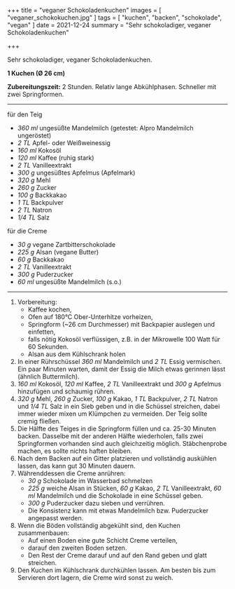 +++
title = "veganer Schokoladenkuchen"
images = [ "veganer_schokokuchen.jpg" ]
tags = [ "kuchen", "backen", "schokolade", "vegan" ]
date = 2021-12-24
summary = "Sehr schokoladiger, veganer Schokoladenkuchen"

+++

Sehr schokoladiger, veganer Schokoladenkuchen.

**1 Kuchen (Ø 26 cm)**

**Zubereitungszeit:** 2 Stunden.
Relativ lange Abkühlphasen. Schneller mit zwei Springformen.

---

für den Teig
- *360 ml* ungesüßte Mandelmilch (getestet: Alpro Mandelmilch ungeröstet)
- *2 TL* Apfel- oder Weißweinessig
- *160 ml* Kokosöl
- *120 ml* Kaffee (ruhig stark)
- *2 TL* Vanilleextrakt
- *300 g* ungesüßtes Apfelmus (Apfelmark)
- *320 g* Mehl
- *260 g* Zucker
- *100 g* Backkakao
- *1 TL* Backpulver
- *2 TL* Natron
- *1/4 TL* Salz

für die Creme
- *30 g* vegane Zartbitterschokolade
- *225 g* Alsan (vegane Butter)
- *60 g* Backkakao
- *2 TL* Vanilleextrakt
- *300 g* Puderzucker
- *60 ml* ungesüßte Mandelmilch (s.o.)

---

1. Vorbereitung:
   * Kaffee kochen,
   * Ofen auf 180°C Ober-Unterhitze vorheizen,
   * Springform (~26 cm Durchmesser) mit Backpapier auslegen und einfetten,
   * falls nötig Kokosöl verflüssigen, z.B. in der Mikrowelle 100 Watt für 60 Sekunden.
   * Alsan aus dem Kühlschrank holen
2. In einer Rührschüssel *360 ml* Mandelmilch und *2 TL* Essig vermischen. Ein paar Minuten warten, damit der Essig die Milch etwas gerinnen lässt (ähnlich Buttermilch).
3. *160 ml* Kokosöl, *120 ml* Kaffee, *2 TL* Vanilleextrakt und *300 g* Apfelmus hinzufügen und schaumig rühren.
4. *320 g* Mehl, *260 g* Zucker, *100 g* Kakao, *1 TL* Backpulver, *2 TL*
   Natron und *1/4 TL* Salz in ein Sieb geben und in die Schüssel streichen, dabei immer wieder mixen um Klümpchen zu vermeiden. Der Teig sollte cremig fließen.
5. Die Hälfte des Teiges in die Springform füllen und ca. 25-30 Minuten backen.
   Dasselbe mit der anderen Hälfte wiederholen, falls zwei Springformen
   vorhanden sind auch gleichzeitig möglich. Stäbchenprobe machen, es sollte nichts haften bleiben.
6. Nach dem Backen auf ein Gitter platzieren und vollständig auskühlen lassen, das kann gut 30 Minuten dauern.
7. Währenddessen die Creme anrühren:
   * *30 g* Schokolade im Wasserbad schmelzen
   * *225 g* weiche Alsan in Stücken, *60 g* Kakao, *2 TL* Vanilleextrakt, *60 ml* Mandelmilch und die Schokolade in eine Schüssel geben.
   * *300 g* Puderzucker dazu sieben und verrühren.
   * Die Konsistenz kann mit etwas Mandelmilch bzw. Puderzucker angepasst werden.
8. Wenn die Böden vollständig abgekühlt sind, den Kuchen zusammenbauen:
   * Auf einen Boden eine gute Schicht Creme verteilen,
   * darauf den zweiten Boden setzen.
   * Den Rest der Creme darauf und auf den Rand geben und glatt streichen.
9. Den Kuchen im Kühlschrank durchkühlen lassen. Am besten bis zum Servieren dort
   lagern, die Creme wird sonst zu weich.
